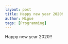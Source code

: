 ```yaml
---
layout: post
title: Happy new year 2020!
author: Migue
tags: [Programming]
---
```


Happy new year 2020!!
